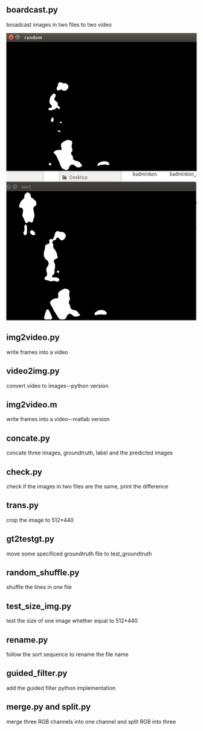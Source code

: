 ## boardcast.py
broadcast images in two files to two video

![broadcast](https://github.com/ningscapr/useful_script/blob/master/img/broadcast.png)

## img2video.py
write frames into a video

## video2img.py
convert video to images--python version

## img2video.m
write frames into a video--matlab version

## concate.py
concate three images, groundtruth, label and the predicted images

## check.py
check if the images in two files are the same, print the difference

## trans.py
crop the image to 512*440

## gt2testgt.py
move some specificed groundtruth file to test_groundtruth

## random_shuffle.py
shuffle the lines in one file 

## test_size_img.py
test the size of one image whether equal to 512*440

## rename.py
follow the sort sequence to rename the file name

## guided_filter.py
add the guided filter python implementation

## merge.py and split.py
merge three RGB channels into one channel and split RGB into three
